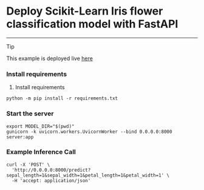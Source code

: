 # Deploy Scikit-Learn Iris flower classification model with FastAPI

---

> [!tip]
> This example is deployed live [here](https://platform.live-demo.truefoundry.cloud/deployments/cm4qm5p0k8p8001rm24utckn0?tab=pods)

### Install requirements

1. Install requirements

```shell
python -m pip install -r requirements.txt
```

### Start the server

```shell
export MODEL_DIR="$(pwd)"
gunicorn -k uvicorn.workers.UvicornWorker --bind 0.0.0.0:8000 server:app
```

### Example Inference Call

```shell
curl -X 'POST' \
  'http://0.0.0.0:8000/predict?sepal_length=1&sepal_width=1&petal_length=1&petal_width=1' \
  -H 'accept: application/json'
```
